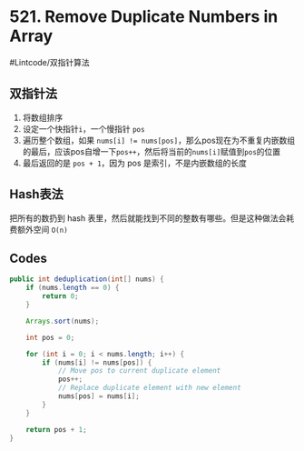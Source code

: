 # 521. Remove Duplicate Numbers in Array
#Lintcode/双指针算法

## 双指针法
1. 将数组排序
2. 设定一个快指针`i`，一个慢指针 `pos`
3. 遍历整个数组，如果 `nums[i] != nums[pos]`，那么pos现在为不重复内嵌数组的最后，应该pos自增一下`pos++`，然后将当前的`nums[i]`赋值到`pos`的位置
4. 最后返回的是 `pos + 1`，因为 pos 是索引，不是内嵌数组的长度
## Hash表法
把所有的数扔到 hash 表里，然后就能找到不同的整数有哪些。但是这种做法会耗费额外空间 `O(n)`
## Codes
```java
public int deduplication(int[] nums) {
    if (nums.length == 0) {
        return 0;
    }

    Arrays.sort(nums);

    int pos = 0;

    for (int i = 0; i < nums.length; i++) {
        if (nums[i] != nums[pos]) {
            // Move pos to current duplicate element
            pos++;
            // Replace duplicate element with new element
            nums[pos] = nums[i];
        }
    }

    return pos + 1;
}
```